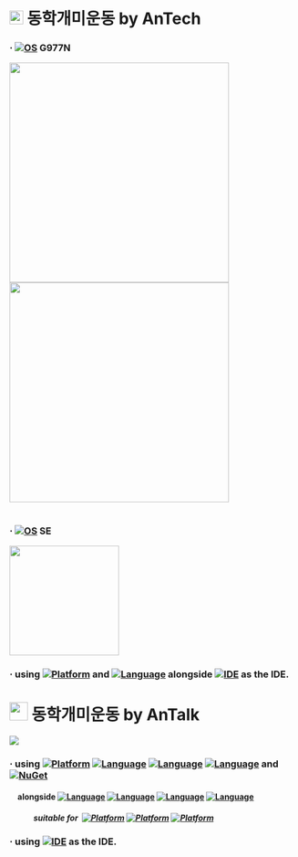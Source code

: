 # <a href="https://play.google.com/store/apps/details?id=com.shareinvest.antech"><img height=24 src=https://github.com/ShareAnTalk/Kiwoom/assets/134266635/9c90294a-73ac-4df3-bcc6-b31dfeb2639e /></a> 동학개미운동 by **AnTech**

### · [![OS](https://img.shields.io/badge/android-3DDC84?style=plastic&logo=android&logoColor=white)](https://developer.android.com) **G977N**
<a href="https://play.google.com/store/apps/details?id=com.shareinvest.antech"><img height=385 src=https://github.com/ShareAnTalk/Kiwoom/assets/134266635/c3d5b766-8c1a-4abd-b7f2-a53db810894c /></a> 
<a href="https://play.google.com/store/apps/details?id=com.shareinvest.antech"><img height=385 src=https://github.com/ShareAnTalk/Kiwoom/assets/48705422/1d886160-9daf-47f4-8bf0-af1586e13454 /></a>  
# 
### · [![OS](https://img.shields.io/badge/ios-000000?style=flat&logoColor=white)](https://developer.apple.com) **SE**
<img width=192 src=https://github.com/ShareAnTalk/Kiwoom/assets/48705422/a4a6073e-67ab-4e27-be52-d346339504c5 /> 

### · using [![Platform](https://img.shields.io/badge/Flutter-02569B?style=plastic&logoColor=white&logo=Flutter)](https://flutter.dev/) and [![Language](https://img.shields.io/badge/Dart-0175C2?style=plastic&logoColor=white&logo=Dart)](https://dart.dev/) alongside [![IDE](https://img.shields.io/badge/VS%20Code-007ACC?style=plastic&logoColor=white&logo=visualstudiocode)](https://code.visualstudio.com) as the IDE. 

# <a href=https://github.com/Share-Invest/securities-modules><img height=32 src=https://user-images.githubusercontent.com/48705422/244874765-84542955-0cb8-4961-a546-388c7f391e61.png></a> 동학개미운동 by **AnTalk**
<a href=http://share.enterprises><img src=https://github.com/Share-Invest/securities-modules/assets/48705422/d9201451-b048-41b3-aa3c-52f130957e44></a>
### · using [![Platform](https://img.shields.io/badge/dotnet-512BD4?style=plastic&logoColor=white&logo=.NET)](https://dotnet.microsoft.com/) [![Language](https://img.shields.io/badge/CSharp-512BD4?style=plastic&logoColor=white&logo=csharp)](https://learn.microsoft.com/en-us/dotnet/csharp/) [![Language](https://img.shields.io/badge/Blazor-512BD4?style=plastic&logoColor=white&logo=blazor)](https://learn.microsoft.com/en-us/aspnet/core/blazor/?view=aspnetcore-7.0&WT.mc_id=dotnet-35129-website) [![Language](https://img.shields.io/badge/MySQL-4479A1?style=plastic&logoColor=white&logo=mysql)](https://docs.oracle.com/en-us/iaas/mysql-database/doc/getting-started.html) and [![NuGet](https://img.shields.io/nuget/v/ShareInvest.OpenAPI.TR.Entity?label=ShareInvest.OpenAPI.TR.Entity&style=plastic&logo=nuget&color=004880)](https://www.nuget.org/packages/ShareInvest.OPENAPI.TR.Entity)
#### &emsp;alongside [![Language](https://img.shields.io/badge/JavaScript-F7DF1E?style=plastic&logoColor=white&logo=javascript)](https://developer.mozilla.org/en-US/docs/Web/JavaScript) [![Language](https://img.shields.io/badge/GoogleMaps-4285F4?style=plastic&logoColor=white&logo=googlemaps)](https://developers.google.com/maps/documentation/javascript/reference/webgl) [![Language](https://img.shields.io/badge/TradingView-131622?style=plastic&logoColor=white&logo=tradingview)](https://www.tradingview.com/lightweight-charts/) [![Language](https://img.shields.io/badge/NGINX-009639?style=plastic&logoColor=white&logo=nginx)](https://docs.nginx.com/)
##### &emsp;&emsp;&emsp;suitable for &nbsp;[![Platform](https://img.shields.io/badge/GoogleChrome-4285F4?style=plastic&logoColor=white&logo=googlechrome)](https://www.google.com/chrome/browser-tools/)&nbsp;[![Platform](https://img.shields.io/badge/MicrosoftEdge-0078D7?style=plastic&logoColor=white&logo=microsoftedge)](https://www.microsoft.com/en-us/edge)&nbsp;[![Platform](https://img.shields.io/badge/Safari-006CFF?style=plastic&logoColor=white&logo=safari)](https://www.apple.com/safari/)
### · using [![IDE](https://img.shields.io/badge/Visual%20Studio-5C2D91?style=plastic&logoColor=white&logo=visualstudio)](https://visualstudio.microsoft.com) as the IDE.
